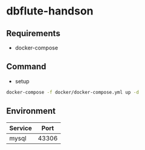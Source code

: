 # dbflute-handson

## Requirements
- docker-compose

## Command
- setup
```sh
docker-compose -f docker/docker-compose.yml up -d
```

## Environment

| Service 	| Port  	|
| ---------	|-------	|
| mysql   	| 43306 	|
